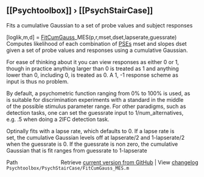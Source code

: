## [[Psychtoolbox]] &#8250; [[PsychStairCase]]

Fits a cumulative Gaussian to a set of probe values and subject responses  
  
[loglik,m,d] = [FitCumGauss](FitCumGauss)\_MES(p,r,mset,dset,lapserate,guessrate)  
Computes likelihood of each combination of [PSEs](PSEs) mset and slopes dset  
given a set of probe values and responses using a cumulative Gaussian.  
  
For ease of thinking about it you can view responses as either 0 or 1,  
though in practice anything larger than 0 is treated as 1 and anything  
lower than 0, including 0, is treated as 0. A 1, -1 response scheme as  
input is thus no problem.  
  
By default, a psychometric function ranging from 0% to 100% is used, as  
is suitable for discrimination experiments with a standard in the middle  
of the possible stimulus parameter range. For other paradigms, such as  
detection tasks, one can set the guessrate input to 1/num\_alternatives,  
e.g. .5 when doing a 2IFC detection task.  
  
Optinally fits with a lapse rate, which defaults to 0. If a lapse rate is  
set, the cumulative Gaussian levels off at lapserate/2 and 1-lapserate/2  
when the guessrate is 0. If the guessrate is non zero, the cumulative  
Gaussian that is fit ranges from guessrate to 1-lapserate  




<div class="code_header" style="text-align:right;">
  <span style="float:left;">Path&nbsp;&nbsp;</span> <span class="counter">Retrieve <a href=
  "https://raw.github.com/Psychtoolbox-3/Psychtoolbox-3/beta/Psychtoolbox/PsychStairCase/FitCumGauss_MES.m">current version from GitHub</a> | View <a href=
  "https://github.com/Psychtoolbox-3/Psychtoolbox-3/commits/beta/Psychtoolbox/PsychStairCase/FitCumGauss_MES.m">changelog</a></span>
</div>
<div class="code">
  <code>Psychtoolbox/PsychStairCase/FitCumGauss_MES.m</code>
</div>

